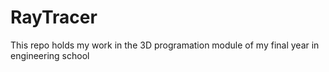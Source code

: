 # RayTracer
This repo holds my work in the 3D programation module of my final year in engineering school
